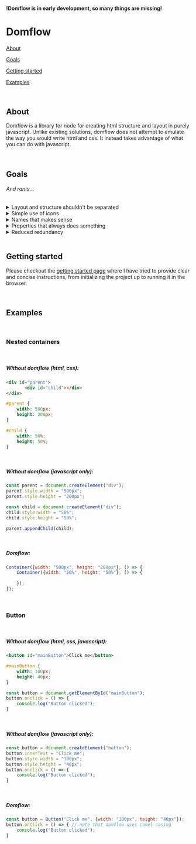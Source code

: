 #### !Domflow is in early development, so many things are missing!

# Domflow

[About](#about)

[Goals](#goals)

[Getting started](#getting-started)

[Examples](#examples)

<br/>

## About

Domflow is a library for node for creating html structure and layout in purely javascript. Unlike existing solutions, domflow does not attempt to emulate the way you would write html and css. It instead takes advantage of what you can do with javascript.

<br/>

## Goals
###### And rants...

<details>
<summary>Layout and structure shouldn't be separated</summary>

<br/>
By structure i mean a set of elements and by layout I mean the way those elements are layed out, such as if elements are supposed to be placed next to each other. These two aspects of a website are tightly coupled, yet when you use html and css you keep them in seperate
files. This can make it difficult to get an overview of what your website will look like without going back and fourth between your html and css.


With domflow you create the structure and layout in one place, making it more clear how your website will behave.

<br/>
</details>


<details>
<summary>Simple use of icons</summary>

<br/>
Let's say you're just using html and you want to use an icon font such as [ionicons](https://ionicons.com/v4/). You first have to include their css stylesheet in your html, then create an <i>i</i> element and give it the class "icon" as well as another class starting with "ion-md-" followed by the name of the icon you want to use. Given that they have 378‬ icons (not including the ios variants) you'll likely end up going back to their website whenever you want to include a new icon.


With domflow, you get various icon fonts built in and when using an icon element it lists all available icons, so there's no need to check their website if you simply want to check if they have an icon with an airplane.

<br/>
</details>

<details>
<summary>Names that makes sense</summary>

<br/>
In html, how do you create a button? that's simple, you just create a button. How about a slider? Well... You create an input element and set it's type attribute to "range". And what about a dropdown? Actually it's called a select element...


With domflow a button is a button, a slider is a slider and a dropdown is a dropdown.

<br/>
</details>


<details>
<summary>Properties that always does something</summary>

<br/>
In css, there are plenty of properties that depend on other properties to actually do anything. Such as the top, left, bottom and right properties, used to move an element away from an edge. Those properties depend on the position property being set to either relative or absolute. So if the position property is not set, then those properties does nothing. This can lead to confusing situations that makes you wonder why something worked in one situation, but not another.


With domflow, every property that you set on an element, has an effect on it no matter what.

<br/>
</details>


<details>
<summary>Reduced redundancy</summary>

<br/>
With html and javascript if you want to create a button and give it a click handler, then you have to first add it to the html structure. Then in the javascript you have to use document.querySelector to get access to that button so that you then can attach your handler to it.


With domflow you can just create the button and attach the handler on the next line.

<br/>
</details>

<br/>

## Getting started

Please checkout the [getting started page](https://github.com/RandomlyFish/domflow/blob/master/Getting%20started.md) where I have tried to provide clear and concise instructions, from initializing the project up to running it in the browser.

<br/>

## Examples

<br/>

### Nested containers

<br/>

##### Without domflow (html, css):
``` html
<div id="parent">
       <div id="child"></div>     
</div>
```
``` css
#parent {
	width: 500px;
    height: 200px;
}

#child {
	width: 50%;
    height: 50%;
}
```

<br/>

##### Without domflow (javascript only):
``` javascript
const parent = document.createElement("div");
parent.style.width = "500px";
parent.style.height = "200px";

const child = document.createElement("div");
child.style.width = "50%";
child.style.height = "50%";

parent.appendChild(child);
```
<br/>

##### Domflow:
``` javascript
Container({width: "500px", height: "200px"}, () => {
	Container({width: "50%", height: "50%"}, () => {
	
	});
});
```

<br/>

### Button

<br/>

##### Without domflow (html, css, javascript):

``` html
<button id="mainButton">Click me</button>
```
``` css
#mainButton {
	width: 100px;
	height: 40px;
}
```
``` javascript
const button = document.getElementById("mainButton");
button.onclick = () => {
	console.log("Button clicked");
}
```
<br/>

##### Without domflow (javascript only):
``` javascript
const button = document.createElement("button");
button.innerText = "Click me";
button.style.width = "100px";
button.style.height = "40px";
button.onclick = () => {
	console.log("Button clicked");
}
```
<br/>

##### Domflow:
```javascript
const button = Button("Click me", {width: "100px", height: "40px"});
button.onClick = () => { // note that domflow uses camel casing
	console.log("Button clicked");
}
```
<br/>
